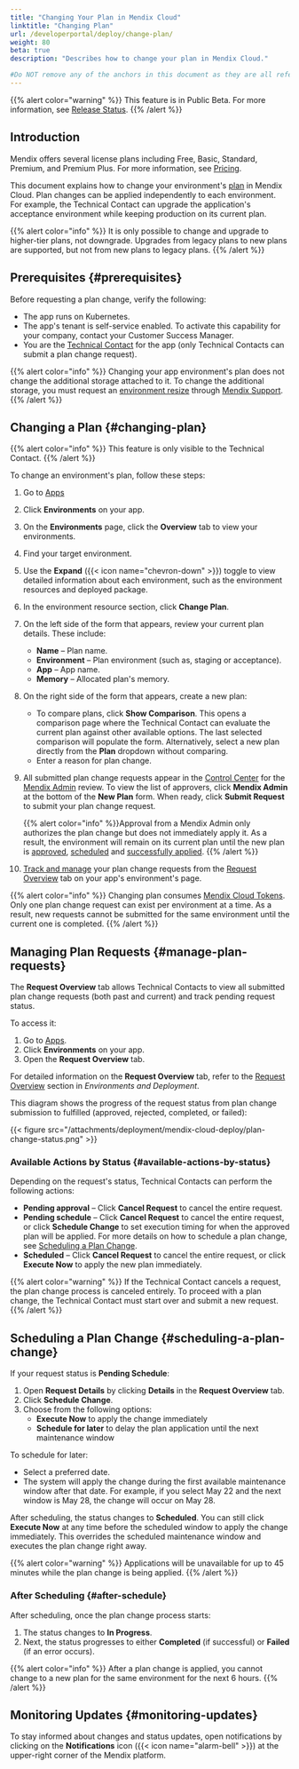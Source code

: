 ```yaml
---
title: "Changing Your Plan in Mendix Cloud"
linktitle: "Changing Plan"
url: /developerportal/deploy/change-plan/
weight: 80
beta: true
description: "Describes how to change your plan in Mendix Cloud."

#Do NOT remove any of the anchors in this document as they are all referenced from other documents
---
```


{{% alert color="warning" %}}
This feature is in Public Beta. For more information, see [Release Status](/releasenotes/release-status/).
{{% /alert %}}

## Introduction

Mendix offers several license plans including Free, Basic, Standard, Premium, and Premium Plus. For more information, see [Pricing](https://www.mendix.com/pricing/).

This document explains how to change your environment's [plan](/developerportal/deploy/mendix-cloud-deploy/#plans-1) in Mendix Cloud. Plan changes can be applied independently to each environment. For example, the Technical Contact can upgrade the application's acceptance environment while keeping production on its current plan.

{{% alert color="info" %}}
It is only possible to change and upgrade to higher-tier plans, not downgrade. Upgrades from legacy plans to new plans are supported, but not from new plans to legacy plans. 
{{% /alert %}}

## Prerequisites {#prerequisites}

Before requesting a plan change, verify the following:

* The app runs on Kubernetes.
* The app's tenant is self-service enabled. To activate this capability for your company, contact your Customer Success Manager.
* You are the [Technical Contact](/support/#technical-contacts) for the app (only Technical Contacts can submit a plan change request).

{{% alert color="info" %}}
Changing your app environment's plan does not change the additional storage attached to it. To change the additional storage, you must request an [environment resize](/support/new-app-node-request-template/#resize) through [Mendix Support](https://support.mendix.com/).
{{% /alert %}}

## Changing a Plan {#changing-plan}

{{% alert color="info" %}}
This feature is only visible to the Technical Contact.
{{% /alert %}}

To change an environment's plan, follow these steps:

1. Go to [Apps](https://sprintr.home.mendix.com/)
2. Click **Environments** on your app. 
3. On the **Environments** page, click the **Overview** tab to view your environments.
4. Find your target environment.
5. Use the **Expand** ({{< icon name="chevron-down" >}}) toggle to view detailed information about each environment, such as the environment resources and deployed package.
6. In the environment resource section, click **Change Plan**. 
7. On the left side of the form that appears, review your current plan details. These include:
    * **Name** – Plan name.
    * **Environment** – Plan environment (such as, staging or acceptance).
    * **App** – App name.
    * **Memory** – Allocated plan's memory.
8. On the right side of the form that appears, create a new plan:
    * To compare plans, click **Show Comparison**. This opens a comparison page where the Technical Contact can evaluate the current plan against other available options. The last selected comparison will populate the form. Alternatively, select a new plan directly from the **Plan** dropdown without comparing.
    * Enter a reason for plan change.

9. All submitted plan change requests appear in the [Control Center](/control-center/approval-requests/) for the [Mendix Admin](/control-center/company-settings/#mendix-admins) review. To view the list of approvers, click **Mendix Admin** at the bottom of the **New Plan** form. When ready, click **Submit Request** to submit your plan change request. 

    {{% alert color="info" %}}Approval from a Mendix Admin only authorizes the plan change but does not immediately apply it. As a result, the environment will remain on its current plan until the new plan is [approved](/control-center/approval-requests/#approving-a-request), [scheduled](#scheduling-a-plan-change) and [successfully applied](#after-schedule).
    {{% /alert %}}

11. [Track and manage](#manage-plan-requests) your plan change requests from the [Request Overview](/developerportal/deploy/environments/#request-overview) tab on your app's environment's page. 

{{% alert color="info" %}}
Changing plan consumes [Mendix Cloud Tokens](/control-center/cloud-tokens/#cloud-tokens). Only one plan change request can exist per environment at a time. As a result, new requests cannot be submitted for the same environment until the current one is completed.
{{% /alert %}}

## Managing Plan Requests {#manage-plan-requests}

The **Request Overview** tab allows Technical Contacts to view all submitted plan change requests (both past and current) and track pending request status.

To access it:

1. Go to [Apps](https://sprintr.home.mendix.com/).
2. Click **Environments** on your app.
3. Open the **Request Overview** tab.

For detailed information on the **Request Overview** tab, refer to the [Request Overview](/developerportal/deploy/environments/#request-overview) section in *Environments and Deployment*.

This diagram shows the progress of the request status from plan change submission to fulfilled (approved, rejected, completed, or failed):

{{< figure src="/attachments/deployment/mendix-cloud-deploy/plan-change-status.png" >}}

### Available Actions by Status {#available-actions-by-status}

Depending on the request's status, Technical Contacts can perform the following actions:

* **Pending approval** – Click **Cancel Request** to cancel the entire request.
* **Pending schedule** – Click **Cancel Request** to cancel the entire request, or click **Schedule Change** to set execution timing for when the approved plan will be applied. For more details on how to schedule a plan change, see [Scheduling a Plan Change](#scheduling-a-plan-change).
* **Scheduled** – Click **Cancel Request** to cancel the entire request, or click **Execute Now** to apply the new plan immediately.

{{% alert color="warning" %}}
If the Technical Contact cancels a request, the plan change process is canceled entirely. To proceed with a plan change, the Technical Contact must start over and submit a new request.
{{% /alert %}}

## Scheduling a Plan Change {#scheduling-a-plan-change}

If your request status is **Pending Schedule**:

1. Open **Request Details** by clicking **Details** in the **Request Overview** tab.
2. Click **Schedule Change**.
3. Choose from the following options:
   * **Execute Now** to apply the change immediately
   * **Schedule for later** to delay the plan application until the next maintenance window

To schedule for later:

* Select a preferred date.
* The system will apply the change during the first available maintenance window after that date. For example, if you select May 22 and the next window is May 28, the change will occur on May 28.

After scheduling, the status changes to **Scheduled**. You can still click **Execute Now** at any time before the scheduled window to apply the change immediately. This overrides the scheduled maintenance window and executes the plan change right away.

{{% alert color="warning" %}}
Applications will be unavailable for up to 45 minutes while the plan change is being applied.
{{% /alert %}}

### After Scheduling {#after-schedule}

After scheduling, once the plan change process starts:

1. The status changes to **In Progress**.
2. Next, the status progresses to either **Completed** (if successful) or **Failed** (if an error occurs).

{{% alert color="info" %}}
After a plan change is applied, you cannot change to a new plan for the same environment for the next 6 hours.
{{% /alert %}}

## Monitoring Updates {#monitoring-updates}

To stay informed about changes and status updates, open notifications by clicking on the **Notifications** icon ({{< icon name="alarm-bell" >}}) at the upper-right corner of the Mendix platform.
